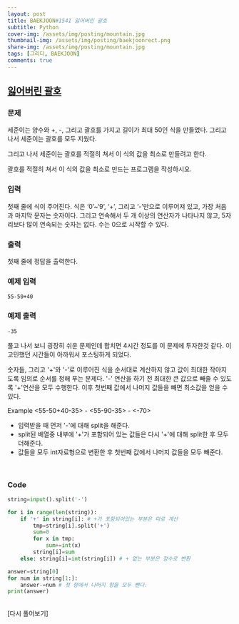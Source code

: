 ```yaml
---
layout: post
title: BAEKJOON#1541 잃어버린 괄호
subtitle: Python
cover-img: /assets/img/posting/mountain.jpg
thumbnail-img: /assets/img/posting/baekjoonrect.png
share-img: /assets/img/posting/mountain.jpg
tags: [그리디, BAEKJOON]
comments: true
---
```


## [잃어버린 괄호](https://www.acmicpc.net/problem/1541)

### 문제

세준이는 양수와 +, -, 그리고 괄호를 가지고 길이가 최대 50인 식을 만들었다. 그리고 나서 세준이는 괄호를 모두 지웠다.

그리고 나서 세준이는 괄호를 적절히 쳐서 이 식의 값을 최소로 만들려고 한다.

괄호를 적절히 쳐서 이 식의 값을 최소로 만드는 프로그램을 작성하시오.

### 입력

첫째 줄에 식이 주어진다. 식은 ‘0’~‘9’, ‘+’, 그리고 ‘-’만으로 이루어져 있고, 가장 처음과 마지막 문자는 숫자이다. 그리고 연속해서 두 개 이상의 연산자가 나타나지 않고, 5자리보다 많이 연속되는 숫자는 없다. 수는 0으로 시작할 수 있다.

### 출력

첫째 줄에 정답을 출력한다.

### 예제 입력

```
55-50+40
```

### 예제 출력

```
-35
```

풀고 나서 보니 굉장히 쉬운 문제인데 합치면 4시간 정도를 이 문제에 투자한것 같다. 이 고민했던 시간들이 아까워서 포스팅하게 되었다.

숫자들, 그리고 '+'와 '-'로 이루어진 식을 순서대로 계산하지 않고 값이 최대한 작아지도록 임의로 순서를 정해 푸는 문제다.
'-' 연산을 하기 전 최대한 큰 값으로 빼줄 수 있도록 '+'연산을 모두 수행한다. 이후 첫번째 값에서 나머지 값들을 빼면 최소값을 얻을 수 있다.

Example
<55-50+40-35> - <55-90-35> - <-70>

- 입력받을 때 먼저 '-'에 대해 split을 해준다.
- split된 배열중 내부에 '+'가 포함되어 있는 값들은 다시 '+'에 대해 split한 후 모두 더해준다.
- 값들을 모두 int자료형으로 변환한 후 첫번째 값에서 나머지 값들을 모두 빼준다.

<br>

### Code

```python
string=input().split('-')

for i in range(len(string)):
    if '+' in string[i]: # +가 포함되어있는 부분은 따로 계산
        tmp=string[i].split('+')
        sum=0
        for x in tmp:
            sum+=int(x)
        string[i]=sum
    else: string[i]=int(string[i]) # + 없는 부분은 정수로 변환

answer=string[0]
for num in string[1:]:
    answer-=num # 첫 항에서 나머지 항을 모두 뺀다.
print(answer)
```

<br>
[다시 풀어보기]
<br>
<br>
